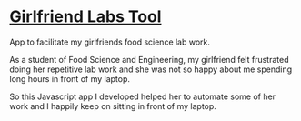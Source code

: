 <h1><a href="https://muzakparov.github.io/girlfriend_labs_tool">Girlfriend Labs Tool</a></h1>
<p>App to facilitate my girlfriends food science lab work.</p>

<p>As a student of Food Science and Engineering, my girlfriend felt frustrated doing her repetitive lab work and she was not so happy about me spending long hours in front of my laptop.</p> 
<p>So this Javascript app I developed helped her to automate some of her work and I happily keep on sitting in front of my laptop.</p> 
